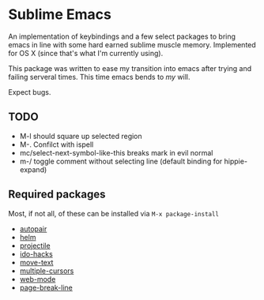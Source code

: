 Sublime Emacs
===================

An implementation of keybindings and a few select packages to bring emacs in line with some hard earned sublime muscle memory. Implemented for OS X (since that's what I'm currently using).

This package was written to ease my transition into emacs after trying and failing serveral times. This time emacs bends to *my* will.

Expect bugs.

TODO
-----
- M-l should square up selected region
- M-. Confilct with ispell
- mc/select-next-symbol-like-this breaks mark in evil normal
- m-/ toggle comment without selecting line (default binding for hippie-expand)

Required packages
------------------
Most, if not all, of these can be installed via `M-x package-install`
- [autopair](https://github.com/capitaomorte/autopair)
- [helm](https://github.com/emacs-helm/helm)
- [projectile](https://github.com/bbatsov/projectile)
- [ido-hacks](https://github.com/scottjad/ido-hacks)
- [move-text](http://www.emacswiki.org/emacs/MoveText)
- [multiple-cursors](https://github.com/magnars/multiple-cursors.el)
- [web-mode](http://web-mode.org/)
- [page-break-line](https://github.com/purcell/page-break-lines)
